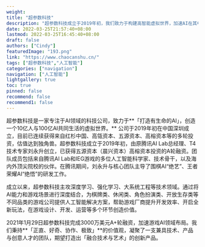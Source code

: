 ```yaml
---
weight: 
title: "超参数科技"
description: "超参数科技成立于2019年初，我们致力于构建高智能虚拟世界，加速AI在其中学习与进化的过程，并将成果反哺于现实世界。 通过使AI具备复杂环境感知、博弈与决策、合作与竞争、生存与进化、理解与创造等多方位能力，我们已经为数十家行业客户或机构带来巨大商业价值。 超参数科技获得晨兴资本、高榕资本千万美元A轮投资。"
date: 2022-03-25T21:57:40+08:00
lastmod: 2022-03-25T16:45:40+08:00
draft: false
authors: ["Cindy"]
featuredImage: "193.png"
link: "https://www.chaocanshu.cn/"
tags: ["超参数科技","人工智能"]
categories: ["navigation"]
navigation: ["人工智能"]
lightgallery: true
toc: true
pinned: false
recommend: false
recommend1: false
---
```

超参数科技是一家专注于AI领域的科技公司，致力于**「打造有生命的AI」，创造一个10亿人与100亿AI共同生活的虚拟世界。**
公司于2019年初在中国深圳成立，目前已连续获得来自红杉中国、高瓴资本、五源资本、高榕资本等的多轮投资，估值达到独角兽。超参数科技成立于2019年初，由原腾讯AI Lab总经理、T4技术专家刘永升创立，已获得五源资本（晨兴资本）高榕资本投资的A轮融资。团队成员包括来自腾讯AI Lab和IEG游戏的多位人工智能科学家、技术骨干，以及海内外顶尖院校的伙伴。在腾讯期间，刘永升与核心团队主导了围棋AI“绝艺”、王者荣耀AI“绝悟”的研发工作。

成立以来，超参数科技主攻深度学习、强化学习、大系统工程等技术领域。通过将AI能力和游戏场景进行深度结合，为棋牌类、休闲类、角色扮演类、开放生存类等不同品类的游戏公司提供人工智能解决方案，帮助游戏厂商提升开发效率、开启全新玩法，在游戏设计、开发、运营等多个环节创造价值。

2021年1月29日超参数科技完成3000万美元A+轮融资，加速游戏AI领域布局。我们秉持**「正直、好奇、协作、极致」**的价值观，凝聚了一支兼具技术、产品与创意人才的团队，期望打造出「融合技术与艺术」的创新产品。